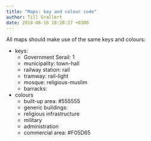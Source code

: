 ```yaml
---
title: "Maps: key and colour code"
author: Till Grallert
date: 2018-06-16 18:28:27 +0300
---
```


All maps should make use of the same keys and colours:

- keys:
    + Government Serail: 1
    + municipality: town-hall
    + railway station: rail
    + tramway: rail-light
    + mosque: religious-muslim
    + barracks: 
- colours
    + built-up area: #555555
    + generic buildings: 
    + religious infrastructure
    + military
    + administration
    + commercial area: #F05D65